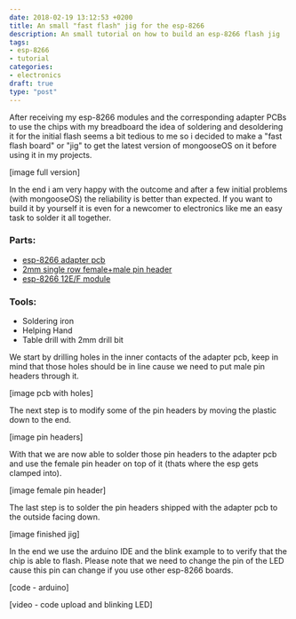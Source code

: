```yaml
---
date: 2018-02-19 13:12:53 +0200
title: An small "fast flash" jig for the esp-8266
description: An small tutorial on how to build an esp-8266 flash jig
tags:
- esp-8266
- tutorial
categories:
- electronics
draft: true
type: "post"
---
```

After receiving my esp-8266 modules and the corresponding adapter PCBs to use the chips with my breadboard the idea of soldering and desoldering it for the initial flash seems a bit tedious to me so i decided to make a "fast flash board" or "jig" to get the latest version of mongooseOS on it before using it in my projects.

\[image full version\]

In the end i am very happy with the outcome and after a few initial problems (with mongooseOS) the reliability is better than expected. If you want to build it by yourself it is even for a newcomer to electronics like me an easy task to solder it all together.

### Parts:

* [esp-8266 adapter pcb](https://www.aliexpress.com/item/1pcs-ESP8266-serial-WIFI-module-adapter-plate-Applies-to-ESP-07-ESP-08-ESP-12E/32721304582.html)
* [2mm single row female+male pin header](https://www.aliexpress.com/item/20PCS-Lot-1x40-Pin-2-mm-Single-Row-Female-Male-Pin-Header-connector/32691922480.html)
* [esp-8266 12E/F module](https://www.aliexpress.com/item/2015-New-version-1PCS-ESP-12F-ESP-12E-upgrade-ESP8266-remote-serial-Port-WIFI-wireless-module/32521015580.html)

### Tools:

* Soldering iron
* Helping Hand
* Table drill with 2mm drill bit

We start by drilling holes in the inner contacts of the adapter pcb, keep in mind that those holes should be in line cause we need to put male pin headers through it.

\[image pcb with holes\]

The next step is to modify some of the pin headers by moving the plastic down to the end.

\[image pin headers\]

With that we are now able to solder those pin headers to the adapter pcb and use the female pin header on top of it (thats where the esp gets clamped into).

\[image female pin header\]

The last step is to solder the pin headers shipped with the adapter pcb to the outside facing down.

\[image finished jig\]

In the end we use the arduino IDE and the blink example to to verify that the chip is able to flash. Please note that we need to change the pin of the LED cause this pin can change if you use other esp-8266 boards.

\[code - arduino\]

\[video - code upload and blinking LED\]